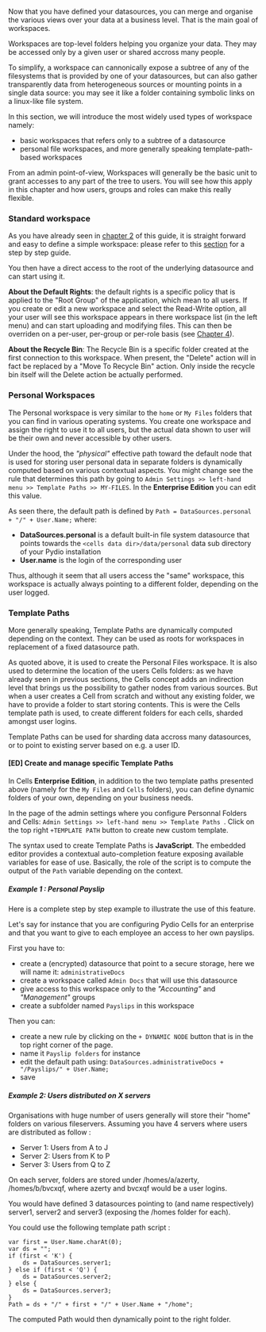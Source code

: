Now that you have defined your datasources, you can merge and organise the various views over your data at a business level. That is the main goal of workspaces.

Workspaces are top-level folders helping you organize your data. They may be accessed only by a given user or shared accross many people.

To simplify, a workspace can cannonically expose a subtree of any of the filesystems that is provided by one of your datasources, but can also gather transparently data from heterogeneous sources or mounting points in a single data source: you may see it like a folder containing symbolic links on a linux-like file system.

In this section, we will introduce the most widely used types of workspace namely:

- basic workspaces that refers only to a subtree of a datasource
- personal file workspaces, and more generally speaking template-path-based workspaces

From an admin point-of-view, Workspaces will generally be the basic unit to grant accesses to any part of the tree to users. You will see how this apply in this chapter and how users, groups and roles can make this really flexible.

### Standard workspace

As you have already seen in [chapter 2](/en/docs/cells/v1/getting-started) of this guide, it is straight forward and easy to define a simple workspace: please refer to this [section](/en/docs/cells/v1/creating-workspaces) for a step by step guide.

You then have a direct access to the root of the underlying datasource and can start using it.

**About the Default Rights**: the default rights is a specific policy that is applied to the "Root Group" of the application, which mean to all users. If you create or edit a new workspace and select the Read-Write option, all your user will see this workspace appears in there workspace list (in the left menu) and can start uploading and modifying files. This can then be overriden on a per-user, per-group or per-role basis (see [Chapter 4](/en/docs/cells/v1/access-control-and-security)).

**About the Recycle Bin**: The Recycle Bin is a specific folder created at the first connection to this workspace. When present, the "Delete" action will in fact be replaced by a "Move To Recycle Bin" action. Only inside the recycle bin itself will the Delete action be actually performed.

### Personal Workspaces

The Personal workspace is very similar to the `home` or `My Files` folders that you can find in various operating systems. You create one workspace and assign the right to use it to all users, but the actual data shown to user will be their own and never accessible by other users.

Under the hood, the _"physical"_ effective path toward the default node that is used for storing user personal data in separate folders is dynamically computed based on various contextual aspects. You might change see the rule that determines this path by going to  `Admin Settings >> left-hand menu >> Template Paths >> MY-FILES`. In the **Enterprise Edition** you can edit this value. 

As seen there, the default path is defined by `Path = DataSources.personal + "/" + User.Name;` where:

- **DataSources.personal** is a default built-in file system datasource that points towards the `<cells data dir>/data/personal` data sub directory of your Pydio installation
- **User.name** is the login of the corresponding user

Thus, although it seem that all users access the "same" workspace, this workspace is actually always pointing to a different folder, depending on the user logged.


### Template Paths

More generally speaking, Template Paths are dynamically computed depending on the context. They can be used as roots for workspaces in replacement of a fixed datasource path. 

As quoted above, it is used to create the Personal Files workspace. It is also used to determine the location of the users Cells folders: as we have already seen in previous sections, the Cells concept adds an indirection level that brings us the possibility to gather nodes from various sources. But when a user creates a Cell from scratch and without any existing folder, we have to provide a folder to start storing contents. This is were the Cells template path is used, to create different folders for each cells, sharded amongst user logins.

Template Paths can be used for sharding data accross many datasources, or to point to existing server based on e.g. a user ID.

#### [ED] Create and manage specific Template Paths

In Cells **Enterprise Edition**, in addition to the two template paths presented above (namely for the `My Files` and `Cells` folders), you can define dynamic folders of your own, depending on your business needs.

In the page of the admin settings where you configure Personnal Folders and Cells: `Admin Settings >> left-hand menu >> Template Paths `. Click on the top right `+TEMPLATE PATH` button to create new custom template.

The syntax used to create Template Paths is **JavaScript**. The embedded editor provides a contextual auto-completion feature exposing available variables for ease of use. Basically, the role of the script is to compute the output of the `Path` variable depending on the context.

##### Example 1 : Personal Payslip

Here is a complete step by step example to illustrate the use of this feature.

Let's say for instance that you are configuring Pydio Cells for an enterprise and that you want to give to each employee an access to her own payslips.

First you have to:

- create a (encrypted) datasource that point to a secure storage, here we will name it: `administrativeDocs`
- create a workspace called `Admin Docs` that will use this datasource
- give access to this workspace only to the _"Accounting"_ and _"Management"_ groups  
- create a subfolder named `Payslips` in this workspace

Then you can:

- create a new rule by clicking on the `+ DYNAMIC NODE` button that is in the top right corner of the page.
- name it `Payslip folders` for instance
- edit the default path using: `DataSources.administrativeDocs + "/Payslips/" + User.Name;`
- save 

##### Example 2: Users distributed on X servers

Organisations with huge number of users generally will store their "home" folders on various fileservers. Assuming you have 4 servers where users are distributed as follow : 

- Server 1: Users from A to J
- Server 2: Users from K to P
- Server 3: Users from Q to Z

On each server, folders are stored under /homes/a/azerty, /homes/b/bvcxqf, where azerty and bvcxqf would be a user logins.

You would have defined 3 datasources pointing to (and name respectively) server1, server2 and server3 (exposing the /homes folder for each).
 
You could use the following template path script :
```
var first = User.Name.charAt(0);
var ds = "";
if (first < 'K') {
    ds = DataSources.server1;
} else if (first < 'Q') {
    ds = DataSources.server2;
} else {
    ds = DataSources.server3;
}
Path = ds + "/" + first + "/" + User.Name + "/home";
``` 

The computed Path would then dynamically point to the right folder.
